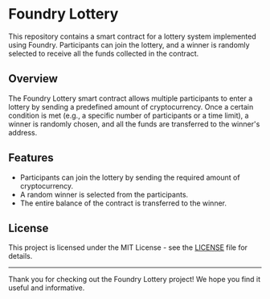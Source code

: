 # Foundry Lottery

This repository contains a smart contract for a lottery system implemented using Foundry. Participants can join the lottery, and a winner is randomly selected to receive all the funds collected in the contract.

## Overview

The Foundry Lottery smart contract allows multiple participants to enter a lottery by sending a predefined amount of cryptocurrency. Once a certain condition is met (e.g., a specific number of participants or a time limit), a winner is randomly chosen, and all the funds are transferred to the winner's address.

## Features

- Participants can join the lottery by sending the required amount of cryptocurrency.
- A random winner is selected from the participants.
- The entire balance of the contract is transferred to the winner.

## License

This project is licensed under the MIT License - see the [LICENSE](LICENSE) file for details.

---

Thank you for checking out the Foundry Lottery project! We hope you find it useful and informative.
